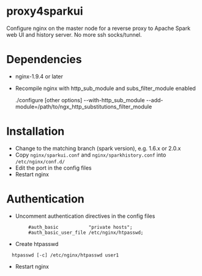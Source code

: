 # proxy4sparkui
Configure nginx on the master node for a reverse proxy to Apache Spark web UI and history server. No more ssh socks/tunnel.

# Dependencies
* nginx-1.9.4 or later
* Recompile nginx with http_sub_module and subs_filter_module enabled 

  ./configure [other options] --with-http_sub_module --add-module=/path/to/ngx_http_substitutions_filter_module

# Installation
* Change to the matching branch (spark version), e.g. 1.6.x or 2.0.x
* Copy `nginx/sparkui.conf` and `nginx/sparkhistory.conf` into `/etc/nginx/conf.d/`
* Edit the port in the config files
* Restart nginx

# Authentication
* Uncomment authentication directives in the config files
```
        #auth_basic           "private hosts";
        #auth_basic_user_file /etc/nginx/htpasswd;
```
* Create htpasswd
```
  htpasswd [-c] /etc/nginx/htpasswd user1
```
* Restart nginx

